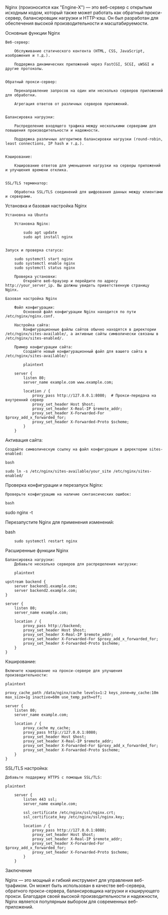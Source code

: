 
Nginx (произносится как "Engine-X") — это веб-сервер с открытым исходным кодом, который также может работать
как обратный прокси-сервер, балансировщик нагрузки и HTTP-кэш.
Он был разработан для обеспечения высокой производительности и масштабируемости.


Основные функции Nginx

    Веб-сервер:

        Обслуживание статического контента (HTML, CSS, JavaScript, изображения и т.д.).

        Поддержка динамических приложений через FastCGI, SCGI, uWSGI и другие протоколы.


    Обратный прокси-сервер:

        Перенаправление запросов на один или несколько серверов приложений для обработки.

        Агрегация ответов от различных серверов приложений.


    Балансировка нагрузки:

        Распределение входящего трафика между несколькими серверами для повышения производительности и надежности.

        Поддержка различных алгоритмов балансировки нагрузки (round-robin, least connections, IP hash и т.д.).


    Кэширование:

        Кэширование ответов для уменьшения нагрузки на серверы приложений и улучшения времени отклика.


    SSL/TLS терминатор:

        Обработка SSL/TLS соединений для шифрования данных между клиентами и серверами.



Установка и базовая настройка Nginx

    Установка на Ubuntu

        Установка Nginx:

            sudo apt update
            sudo apt install nginx


    Запуск и проверка статуса:

        sudo systemctl start nginx
        sudo systemctl enable nginx
        sudo systemctl status nginx
    
        Проверка установки:
            Откройте веб-браузер и перейдите по адресу http://your_server_ip. Вы должны увидеть приветственную страницу Nginx.

    Базовая настройка Nginx

        Файл конфигурации:
            Основной файл конфигурации Nginx находится по пути /etc/nginx/nginx.conf.

        Настройка сайта:
            Конфигурационные файлы сайтов обычно находятся в директории /etc/nginx/sites-available/, а активные сайты символически связаны в /etc/nginx/sites-enabled/.

        Пример конфигурации сайта:
            Создайте новый конфигурационный файл для вашего сайта в /etc/nginx/sites-available/:

            plaintext

        server {
            listen 80;
            server_name example.com www.example.com;

            location / {
                proxy_pass http://127.0.0.1:8080;  # Прокси-передача на внутренний сервер
                proxy_set_header Host $host;
                proxy_set_header X-Real-IP $remote_addr;
                proxy_set_header X-Forwarded-For $proxy_add_x_forwarded_for;
                proxy_set_header X-Forwarded-Proto $scheme;
            }
        }

Активация сайта:

    Создайте символическую ссылку на файл конфигурации в директории sites-enabled:

    bash

    sudo ln -s /etc/nginx/sites-available/your_site /etc/nginx/sites-enabled/

Проверка конфигурации и перезапуск Nginx:

    Проверьте конфигурацию на наличие синтаксических ошибок:

    bash

sudo nginx -t

Перезапустите Nginx для применения изменений:

bash

        sudo systemctl restart nginx

Расширенные функции Nginx

    Балансировка нагрузки:
        Добавьте несколько серверов для распределения нагрузки:

        plaintext

    upstream backend {
        server backend1.example.com;
        server backend2.example.com;
    }

    server {
        listen 80;
        server_name example.com;

        location / {
            proxy_pass http://backend;
            proxy_set_header Host $host;
            proxy_set_header X-Real-IP $remote_addr;
            proxy_set_header X-Forwarded-For $proxy_add_x_forwarded_for;
            proxy_set_header X-Forwarded-Proto $scheme;
        }
    }

Кэширование:

    Включите кэширование на прокси-сервере для улучшения производительности:

    plaintext

    proxy_cache_path /data/nginx/cache levels=1:2 keys_zone=my_cache:10m max_size=1g inactive=60m use_temp_path=off;

    server {
        listen 80;
        server_name example.com;

        location / {
            proxy_cache my_cache;
            proxy_pass http://127.0.0.1:8080;
            proxy_set_header Host $host;
            proxy_set_header X-Real-IP $remote_addr;
            proxy_set_header X-Forwarded-For $proxy_add_x_forwarded_for;
            proxy_set_header X-Forwarded-Proto $scheme;
        }
    }

SSL/TLS настройка:

    Добавьте поддержку HTTPS с помощью SSL/TLS:

    plaintext

        server {
            listen 443 ssl;
            server_name example.com;

            ssl_certificate /etc/nginx/ssl/nginx.crt;
            ssl_certificate_key /etc/nginx/ssl/nginx.key;

            location / {
                proxy_pass http://127.0.0.1:8080;
                proxy_set_header Host $host;
                proxy_set_header X-Real-IP $remote_addr;
                proxy_set_header X-Forwarded-For $proxy_add_x_forwarded_for;
                proxy_set_header X-Forwarded-Proto $scheme;
            }
        }

Заключение

Nginx — это мощный и гибкий инструмент для управления веб-трафиком. Он может быть использован в качестве веб-сервера, обратного прокси-сервера, балансировщика нагрузки и кэширующего прокси. Благодаря своей высокой производительности и надежности, Nginx является популярным выбором для современных веб-приложений.